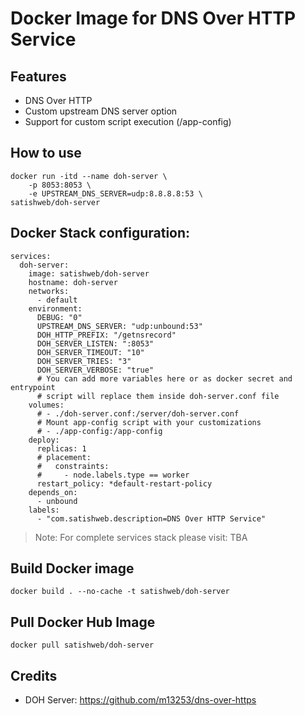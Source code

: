 # Docker Image for DNS Over HTTP Service

## Features
- DNS Over HTTP
- Custom upstream DNS server option
- Support for custom script execution (/app-config)

## How to use

```
docker run -itd --name doh-server \
    -p 8053:8053 \
    -e UPSTREAM_DNS_SERVER=udp:8.8.8.8:53 \
satishweb/doh-server
```

## Docker Stack configuration:
```
services:
  doh-server:
    image: satishweb/doh-server
    hostname: doh-server
    networks:
      - default
    environment:
      DEBUG: "0"
      UPSTREAM_DNS_SERVER: "udp:unbound:53"
      DOH_HTTP_PREFIX: "/getnsrecord"
      DOH_SERVER_LISTEN: ":8053"
      DOH_SERVER_TIMEOUT: "10"
      DOH_SERVER_TRIES: "3"
      DOH_SERVER_VERBOSE: "true"
      # You can add more variables here or as docker secret and entrypoint
      # script will replace them inside doh-server.conf file
    volumes:
      # - ./doh-server.conf:/server/doh-server.conf
      # Mount app-config script with your customizations
      # - ./app-config:/app-config
    deploy:
      replicas: 1
      # placement:
      #   constraints:
      #     - node.labels.type == worker
      restart_policy: *default-restart-policy
    depends_on:
      - unbound
    labels:
      - "com.satishweb.description=DNS Over HTTP Service"
```
>Note: For complete services stack please visit: TBA

## Build Docker image
```
docker build . --no-cache -t satishweb/doh-server
```
## Pull Docker Hub Image
```
docker pull satishweb/doh-server
```

## Credits
- DOH Server: https://github.com/m13253/dns-over-https
